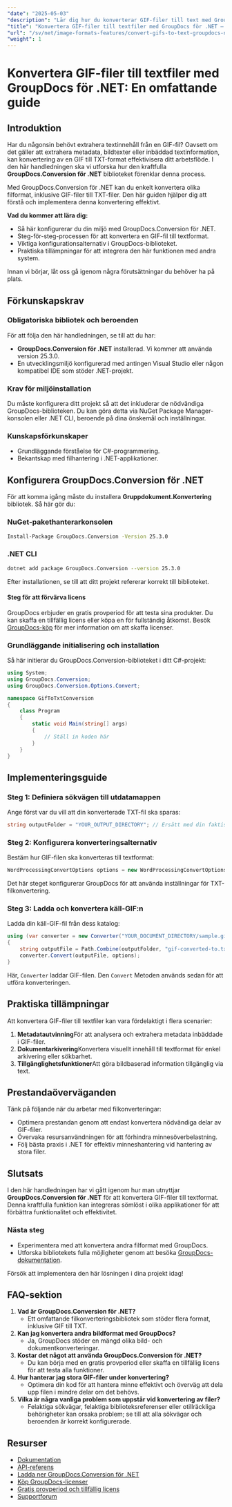 ```yaml
---
"date": "2025-05-03"
"description": "Lär dig hur du konverterar GIF-filer till text med GroupDocs.Conversion för .NET. Effektivisera ditt arbetsflöde med den här lättförståeliga guiden."
"title": "Konvertera GIF-filer till textfiler med GroupDocs för .NET – en omfattande guide"
"url": "/sv/net/image-formats-features/convert-gifs-to-text-groupdocs-net/"
"weight": 1
---
```


# Konvertera GIF-filer till textfiler med GroupDocs för .NET: En omfattande guide

## Introduktion

Har du någonsin behövt extrahera textinnehåll från en GIF-fil? Oavsett om det gäller att extrahera metadata, bildtexter eller inbäddad textinformation, kan konvertering av en GIF till TXT-format effektivisera ditt arbetsflöde. I den här handledningen ska vi utforska hur den kraftfulla **GroupDocs.Conversion för .NET** biblioteket förenklar denna process.

Med GroupDocs.Conversion för .NET kan du enkelt konvertera olika filformat, inklusive GIF-filer till TXT-filer. Den här guiden hjälper dig att förstå och implementera denna konvertering effektivt.

**Vad du kommer att lära dig:**
- Så här konfigurerar du din miljö med GroupDocs.Conversion för .NET.
- Steg-för-steg-processen för att konvertera en GIF-fil till textformat.
- Viktiga konfigurationsalternativ i GroupDocs-biblioteket.
- Praktiska tillämpningar för att integrera den här funktionen med andra system.

Innan vi börjar, låt oss gå igenom några förutsättningar du behöver ha på plats.

## Förkunskapskrav

### Obligatoriska bibliotek och beroenden
För att följa den här handledningen, se till att du har:
- **GroupDocs.Conversion för .NET** installerad. Vi kommer att använda version 25.3.0.
- En utvecklingsmiljö konfigurerad med antingen Visual Studio eller någon kompatibel IDE som stöder .NET-projekt.

### Krav för miljöinstallation
Du måste konfigurera ditt projekt så att det inkluderar de nödvändiga GroupDocs-biblioteken. Du kan göra detta via NuGet Package Manager-konsolen eller .NET CLI, beroende på dina önskemål och inställningar.

### Kunskapsförkunskaper
- Grundläggande förståelse för C#-programmering.
- Bekantskap med filhantering i .NET-applikationer.

## Konfigurera GroupDocs.Conversion för .NET
För att komma igång måste du installera **Gruppdokument.Konvertering** bibliotek. Så här gör du:

### NuGet-pakethanterarkonsolen
```bash
Install-Package GroupDocs.Conversion -Version 25.3.0
```

### .NET CLI
```bash
dotnet add package GroupDocs.Conversion --version 25.3.0
```

Efter installationen, se till att ditt projekt refererar korrekt till biblioteket.

#### Steg för att förvärva licens
GroupDocs erbjuder en gratis provperiod för att testa sina produkter. Du kan skaffa en tillfällig licens eller köpa en för fullständig åtkomst. Besök [GroupDocs-köp](https://purchase.groupdocs.com/buy) för mer information om att skaffa licenser.

### Grundläggande initialisering och installation
Så här initierar du GroupDocs.Conversion-biblioteket i ditt C#-projekt:

```csharp
using System;
using GroupDocs.Conversion;
using GroupDocs.Conversion.Options.Convert;

namespace GifToTxtConversion
{
    class Program
    {
        static void Main(string[] args)
        {
            // Ställ in koden här
        }
    }
}
```

## Implementeringsguide

### Steg 1: Definiera sökvägen till utdatamappen
Ange först var du vill att din konverterade TXT-fil ska sparas:

```csharp
string outputFolder = "YOUR_OUTPUT_DIRECTORY"; // Ersätt med din faktiska utdatakatalog
```

### Steg 2: Konfigurera konverteringsalternativ
Bestäm hur GIF-filen ska konverteras till textformat:

```csharp
WordProcessingConvertOptions options = new WordProcessingConvertOptions { Format = GroupDocs.Conversion.FileTypes.WordProcessingFileType.Txt };
```
Det här steget konfigurerar GroupDocs för att använda inställningar för TXT-filkonvertering.

### Steg 3: Ladda och konvertera käll-GIF:n
Ladda din käll-GIF-fil från dess katalog:

```csharp
using (var converter = new Converter("YOUR_DOCUMENT_DIRECTORY/sample.gif")) // Säkerställ rätt väg
{
    string outputFile = Path.Combine(outputFolder, "gif-converted-to.txt");
    converter.Convert(outputFile, options);
}
```
Här, `Converter` laddar GIF-filen. Den `Convert` Metoden används sedan för att utföra konverteringen.

## Praktiska tillämpningar
Att konvertera GIF-filer till textfiler kan vara fördelaktigt i flera scenarier:
1. **Metadatautvinning**För att analysera och extrahera metadata inbäddade i GIF-filer.
2. **Dokumentarkivering**Konvertera visuellt innehåll till textformat för enkel arkivering eller sökbarhet.
3. **Tillgänglighetsfunktioner**Att göra bildbaserad information tillgänglig via text.

## Prestandaöverväganden
Tänk på följande när du arbetar med filkonverteringar:
- Optimera prestandan genom att endast konvertera nödvändiga delar av GIF-filer.
- Övervaka resursanvändningen för att förhindra minnesöverbelastning.
- Följ bästa praxis i .NET för effektiv minneshantering vid hantering av stora filer.

## Slutsats
I den här handledningen har vi gått igenom hur man utnyttjar **GroupDocs.Conversion för .NET** för att konvertera GIF-filer till textformat. Denna kraftfulla funktion kan integreras sömlöst i olika applikationer för att förbättra funktionalitet och effektivitet.

### Nästa steg
- Experimentera med att konvertera andra filformat med GroupDocs.
- Utforska bibliotekets fulla möjligheter genom att besöka [GroupDocs-dokumentation](https://docs.groupdocs.com/conversion/net/).

Försök att implementera den här lösningen i dina projekt idag!

## FAQ-sektion
1. **Vad är GroupDocs.Conversion för .NET?**
   - Ett omfattande filkonverteringsbibliotek som stöder flera format, inklusive GIF till TXT.
2. **Kan jag konvertera andra bildformat med GroupDocs?**
   - Ja, GroupDocs stöder en mängd olika bild- och dokumentkonverteringar.
3. **Kostar det något att använda GroupDocs.Conversion för .NET?**
   - Du kan börja med en gratis provperiod eller skaffa en tillfällig licens för att testa alla funktioner.
4. **Hur hanterar jag stora GIF-filer under konvertering?**
   - Optimera din kod för att hantera minne effektivt och överväg att dela upp filen i mindre delar om det behövs.
5. **Vilka är några vanliga problem som uppstår vid konvertering av filer?**
   - Felaktiga sökvägar, felaktiga biblioteksreferenser eller otillräckliga behörigheter kan orsaka problem; se till att alla sökvägar och beroenden är korrekt konfigurerade.

## Resurser
- [Dokumentation](https://docs.groupdocs.com/conversion/net/)
- [API-referens](https://reference.groupdocs.com/conversion/net/)
- [Ladda ner GroupDocs.Conversion för .NET](https://releases.groupdocs.com/conversion/net/)
- [Köp GroupDocs-licenser](https://purchase.groupdocs.com/buy)
- [Gratis provperiod och tillfällig licens](https://releases.groupdocs.com/conversion/net/)
- [Supportforum](https://forum.groupdocs.com/c/conversion/10)